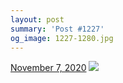 ```yaml
---
layout: post
summary: 'Post #1227'
og_image: 1227-1280.jpg
---
```


<p>
  <time>
    <a href="/1227">November 7, 2020</a>
  </time>
  <a href="/1227">
    <img src="{{ site.assets_url }}/1227-640.jpg" srcset="{{ site.assets_url }}/1227-320.jpg 320w, {{ site.assets_url }}/1227-640.jpg 640w, {{ site.assets_url }}/1227-960.jpg 960w, {{ site.assets_url }}/1227-1280.jpg 1280w" sizes="(min-width: 700px) 50vw, calc(100vw - 2rem)" />
  </a>
</p>
